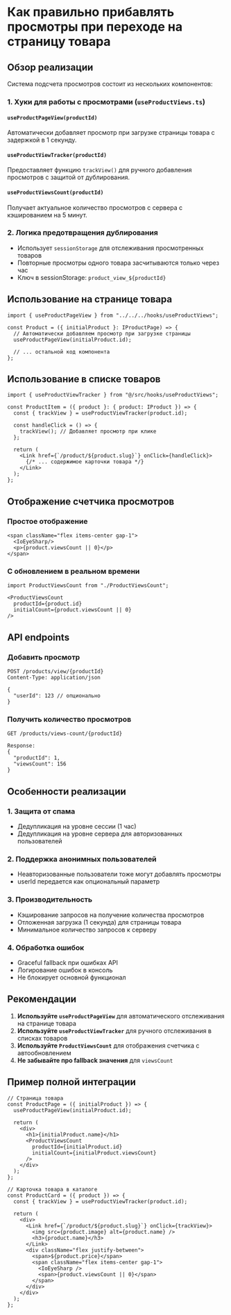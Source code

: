 # Как правильно прибавлять просмотры при переходе на страницу товара

## Обзор реализации

Система подсчета просмотров состоит из нескольких компонентов:

### 1. Хуки для работы с просмотрами (`useProductViews.ts`)

#### `useProductPageView(productId)`
Автоматически добавляет просмотр при загрузке страницы товара с задержкой в 1 секунду.

#### `useProductViewTracker(productId)`
Предоставляет функцию `trackView()` для ручного добавления просмотров с защитой от дублирования.

#### `useProductViewsCount(productId)`
Получает актуальное количество просмотров с сервера с кэшированием на 5 минут.

### 2. Логика предотвращения дублирования

- Использует `sessionStorage` для отслеживания просмотренных товаров
- Повторные просмотры одного товара засчитываются только через час
- Ключ в sessionStorage: `product_view_${productId}`

## Использование на странице товара

```tsx
import { useProductPageView } from "../../../hooks/useProductViews";

const Product = ({ initialProduct }: IProductPage) => {
  // Автоматически добавляем просмотр при загрузке страницы
  useProductPageView(initialProduct.id);
  
  // ... остальной код компонента
};
```

## Использование в списке товаров

```tsx
import { useProductViewTracker } from "@/src/hooks/useProductViews";

const ProductItem = ({ product }: { product: IProduct }) => {
  const { trackView } = useProductViewTracker(product.id);

  const handleClick = () => {
    trackView(); // Добавляет просмотр при клике
  };

  return (
    <Link href={`/product/${product.slug}`} onClick={handleClick}>
      {/* ... содержимое карточки товара */}
    </Link>
  );
};
```

## Отображение счетчика просмотров

### Простое отображение
```tsx
<span className="flex items-center gap-1">
  <IoEyeSharp/> 
  <p>{product.viewsCount || 0}</p>
</span>
```

### С обновлением в реальном времени
```tsx
import ProductViewsCount from "./ProductViewsCount";

<ProductViewsCount 
  productId={product.id} 
  initialCount={product.viewsCount || 0}
/>
```

## API endpoints

### Добавить просмотр
```http
POST /products/view/{productId}
Content-Type: application/json

{
  "userId": 123 // опционально
}
```

### Получить количество просмотров
```http
GET /products/views-count/{productId}

Response:
{
  "productId": 1,
  "viewsCount": 156
}
```

## Особенности реализации

### 1. Защита от спама
- Дедупликация на уровне сессии (1 час)
- Дедупликация на уровне сервера для авторизованных пользователей

### 2. Поддержка анонимных пользователей
- Неавторизованные пользователи тоже могут добавлять просмотры
- userId передается как опциональный параметр

### 3. Производительность
- Кэширование запросов на получение количества просмотров
- Отложенная загрузка (1 секунда) для страницы товара
- Минимальное количество запросов к серверу

### 4. Обработка ошибок
- Graceful fallback при ошибках API
- Логирование ошибок в консоль
- Не блокирует основной функционал

## Рекомендации

1. **Используйте `useProductPageView`** для автоматического отслеживания на странице товара
2. **Используйте `useProductViewTracker`** для ручного отслеживания в списках товаров
3. **Используйте `ProductViewsCount`** для отображения счетчика с автообновлением
4. **Не забывайте про fallback значения** для `viewsCount`

## Пример полной интеграции

```tsx
// Страница товара
const ProductPage = ({ initialProduct }) => {
  useProductPageView(initialProduct.id);
  
  return (
    <div>
      <h1>{initialProduct.name}</h1>
      <ProductViewsCount 
        productId={initialProduct.id}
        initialCount={initialProduct.viewsCount}
      />
    </div>
  );
};

// Карточка товара в каталоге
const ProductCard = ({ product }) => {
  const { trackView } = useProductViewTracker(product.id);
  
  return (
    <div>
      <Link href={`/product/${product.slug}`} onClick={trackView}>
        <img src={product.image} alt={product.name} />
        <h3>{product.name}</h3>
      </Link>
      <div className="flex justify-between">
        <span>${product.price}</span>
        <span className="flex items-center gap-1">
          <IoEyeSharp /> 
          <span>{product.viewsCount || 0}</span>
        </span>
      </div>
    </div>
  );
};
```
